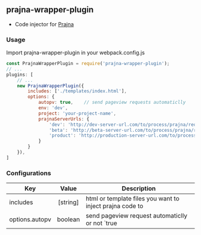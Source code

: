 ## prajna-wrapper-plugin

* Code injector for [Prajna](https://github.com/prajna-project/prajna)

### Usage

Import prajna-wrapper-plugin in your webpack.config.js

```javascript
const PrajnaWrapperPlugin = require('prajna-wrapper-plugin');
// ...
plugins: [
    // ...
    new PrajnaWrapperPlugin({
        includes: ['./templates/index.html'],
        options: {
            autopv: true,    // send pageview requests automaticlly
            env: 'dev',
            project: 'your-project-name',
            prajnaServerUrls: {
                'dev': 'http://dev-server-url.com/to/process/prajna/requests',
                'beta': 'http://beta-server-url.com/to/process/prajna/requests',
                'product': 'http://production-server-url.com/to/process/prajna/requests',
            }
        }
    }),
]
```

### Configurations

Key | Value | Description
-------------------- | :---------: | ---------
includes | [string] | html or template files you want to inject prajna code to
options.autopv | boolean | send pageview request automaticlly or not `true | false`
